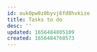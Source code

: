 ```yaml
---
id: ouk0pw0z0byvj6fd8hvkize
title: Tasks to do
desc: ''
updated: 1656484805109
created: 1656484760573
---
```

